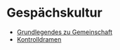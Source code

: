 # Gespächskultur
- [Grundlegendes zu Gemeinschaft](Gemeinschaft/Grundlegendes%20zu%20Gemeinschaft.md)
- [Kontrolldramen](Allgemeine%20Tipps/Rhetorik/Kontrolldramen/Kontrolldramen.md)
